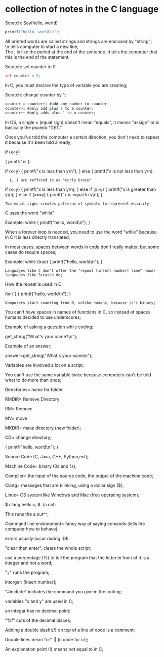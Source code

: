 # collection of notes in the C language

Scratch:   Say(hello, world)

```C
printf("hello, world\n");
```

All printed words are called strings and strings are enclosed by "string"; <br>
\n tells computer to start a new line; <br>
The ; is like the period at the end of the sentence. It tells the computer that this is the end of the statement; <br>

Scratch: set counter to 0

```C
int counter = 0; 
```

In C, you must declare the type of variable you are creating;

Scratch: change counter by 1;

```C
counter = counter+1 #add any number to counter;
counter=1 #only add plus 1 to a counter;
counter++ #only adds plus 1 to a counter;
```

In CS, a single = (equal sign) doesn't mean "equals", it means "assign" or is basically the psuedo "GET."

Once you've told the computer a certain direction, you don't need to repeat it because it's been told already;

if (x<y) 

{
  printf("x:
  };
  
  if (x<y)
  {
    printf("x is less than y\n");
    }
    else
    {
      printf("x is not less than y\n);
      
      {, } are reffered to as "curly brace"

if (x<y) 
{
  printf("x is less than y\n);
  }
  else if (x>y)
  {
    printf("x is greater than y\n);
    }
  else if (x==y)
  {
    printf("x is equal to y\n);
    }
    
    Two equal signs creates patterns of symbols to represent equality;
  
  C uses the word "while"
  
  Example: while
  {
    printf("hello, world\n");
    }
  
  When a forever loop is needed, you need to use the word "while" because in C it is less directly translated;
  
  In most cases, spaces between words in code don't really matter, but some cases do require spaces;
  
  Example: while (true)
  {
    printf("hello, world\n");
    }
    
    Languages like C don't offer the "repeat [insert number] time" newer languages like Scratch do;
  
  How the repeat is used in C;
  
  for (         )
  {
    printf("hello, world\n");
    }
    
    Computers start counting from 0, unlike humans, because it's binary;
    
  You can't have spaces in names of functions in C, so instead of spaces humans decided to use underscores;
  
  Example of asking a question while coding:
  
  get_string("What's your name?\n");
  
  Example of an answer;
  
  answer=get_string("What's your name\n");
  
  Variables are involved a lot on a script;
  
  You can't use the same variable twice because computers can't be told what to do more than once;
  
  Directories= name for folder
  
  RMDIR= Remove Directory
  
  RM= Remove
  
MV= move

MKDIR= make directory (new folder);

CD= change directory;

{
  printf("hello, world\n");
  }
  
  Source Code (C, Java, C++, Python,ect);
  
  Machine Code= binary (0s and 1s);
  
  Complier= the input of the source code, the putput of the machine code;
  
  Clang= messages that are blinking, using a dollar sign ($); 
  
  Linux= CS system like Windows and Mac (free operating system);
  
  $ clang.hello.c;
  $ ./a.out;
  
  This runs the a.out^^;

Command line environment= fancy way of saying comands (tells the computer how to behave);

errors usually occur during IDE;

"clear then enter", clears the whole script;

use a percentage (%) to tell the program that the letter in front of it is a integer and not a word;

"./" runs the program;

interger: [insert number];

"#include" includes the command you give in the coding;

variables "x and y" are used in C;

an integar has no decimal point;

"%f" cuts of the decimal places;

Adding a double slash(//) on top of a line of code is a comment;

Double lines mean "or" || (c code for or);

An explanation point (!) means not equal to in C;


